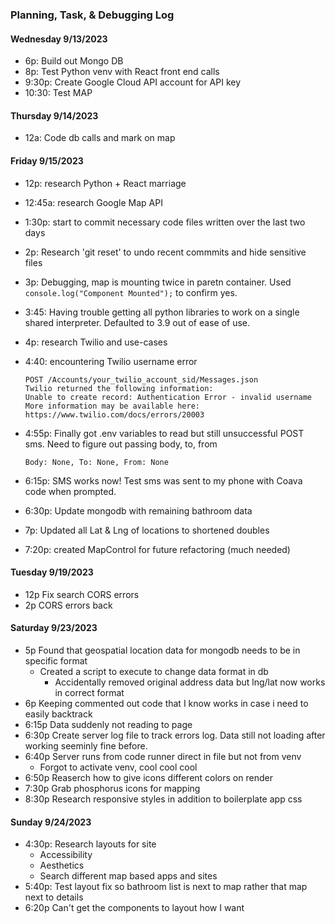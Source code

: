 ### Planning, Task, & Debugging Log

#### Wednesday 9/13/2023

-   6p: Build out Mongo DB
-   8p: Test Python venv with React front end calls
-   9:30p: Create Google Cloud API account for API key
-   10:30: Test MAP

#### Thursday 9/14/2023

-   12a: Code db calls and mark on map

#### Friday 9/15/2023

-   12p: research Python + React marriage
-   12:45a: research Google Map API
-   1:30p: start to commit necessary code files written over the last two days
-   2p: Research 'git reset' to undo recent commmits and hide sensitive files
-   3p: Debugging, map is mounting twice in paretn container. Used `console.log("Component Mounted");` to confirm yes.
-   3:45: Having trouble getting all python libraries to work on a single shared interpreter. Defaulted to 3.9 out of ease of use.
-   4p: research Twilio and use-cases
-   4:40: encountering Twilio username error

        POST /Accounts/your_twilio_account_sid/Messages.json
        Twilio returned the following information:
        Unable to create record: Authentication Error - invalid username
        More information may be available here:
        https://www.twilio.com/docs/errors/20003

-   4:55p: Finally got .env variables to read but still unsuccessful POST sms. Need to figure out passing body, to, from

        Body: None, To: None, From: None

-   6:15p: SMS works now! Test sms was sent to my phone with Coava code when prompted.
-   6:30p: Update mongodb with remaining bathroom data
-   7p: Updated all Lat & Lng of locations to shortened doubles
-   7:20p: created MapControl for future refactoring (much needed)

#### Tuesday 9/19/2023

-   12p Fix search CORS errors
-   2p CORS errors back

#### Saturday 9/23/2023

-   5p Found that geospatial location data for mongodb needs to be in specific format
    -   Created a script to execute to change data format in db
        -   Accidentally removed original address data but lng/lat now works in correct format
-   6p Keeping commented out code that I know works in case i need to easily backtrack
-   6:15p Data suddenly not reading to page
-   6:30p Create server log file to track errors log. Data still not loading after working seeminly fine before.
-   6:40p Server runs from code runner direct in file but not from venv
    -   Forgot to activate venv, cool cool cool
-   6:50p Reaserch how to give icons different colors on render
-   7:30p Grab phosphorus icons for mapping
-   8:30p Research responsive styles in addition to boilerplate app css

#### Sunday 9/24/2023

-   4:30p: Research layouts for site
    -   Accessibility
    -   Aesthetics
    -   Search different map based apps and sites
-   5:40p: Test layout fix so bathroom list is next to map rather that map next to details
-   6:20p Can't get the components to layout how I want
